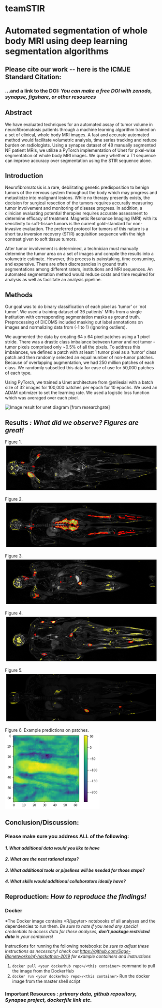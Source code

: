# teamSTIR

# Automated segmentation of whole body MRI using deep learning segmentation algorithms

## Please cite our work -- here is the ICMJE Standard Citation:

### ...and a link to the DOI: *You can make a free DOI with zenodo, synapse, figshare, or other resources <link>*

## Abstract 
We have evaluated techniques for an automated assay of tumor volume in neurofibromatosis patients through a machine learning algorithm trained on a set of clinical, whole body MRI images. A fast and accurate automated method would facilitate volumetric analysis, time series tracking and reduce burden on radiologists. Using a synapse dataset of 48 manually segmented NF patient MRIs, we utilize a PyTorch implementation of Unet for pixel-wise segmentation of whole body MRI images. We query whether a T1 sequence can improve accuracy over segmentation using the STIR sequence alone.

## Introduction
Neurofibromatosis is a rare, debilitating genetic predisposition to benign tumors of the nervous system throughout the body which may progress and metasticize into malignant lesions. While no therapy presently exists, the decision for surgical resection of the tumors requires accuratly measuring tumor involvement and monitoring of disease progress. In addition, a clinician evaluating potential therapies requires accurate assessment to determine efficacy of treatment. Magnetic Resonance Imaging (MRI) with its sensitivity to soft-tissue tumors is the current gold-standard for non-invasive evaluation. The preferred protocol for tumors of this nature is a short tau inversion recovery (STIR) acquisition sequence with the high contrast given to soft tissue tumors.

After tumor involvement is determined, a technician must manually determine the tumor area on a set of images and compile the results into a volumetric estimate. However, this process is painstaking, time consuming, and expensive. There are often discrepancies in ground truth segmentations among different raters, institutions and MRI sequences. An automated segmentation method would reduce costs and time required for analysis as well as facilitate an analysis pipeline.

## Methods
Our goal was to do binary classification of each pixel as 'tumor' or 'not tumor'. We used a training dataset of 36 patients' MRIs from a single institution with corresponding segmentation masks as ground truth. Preprocessing of DICOMS included masking out label annotations on images and normalizing data from (-1 to 1) (ignoring outliers).

We augmented the data by creating 64 x 64 pixel patches using a 1 pixel stride. There was a drastic class imbalance between tumor and not tumor - tumor pixels comprised only ~0.5% of all the pixels. To address this imbalances, we defined a patch with at least 1 tumor pixel as a 'tumor' class patch and then randomly selected an equal number of non-tumor patches. Because of overlapping augmentation, we had 250 million patches of each class. We randomly subsetted this data for ease of use for 50,000 patches of each type.

Using PyTorch, we trained a Unet architecture from @milesial with a batch size of 32 images for 100,000 batches per epoch for 10 epochs. We used an ADAM optimizer to set the learning rate. We used a logistic loss function which was averaged over each pixel.

<img src="https://www.researchgate.net/profile/Alan_Jackson9/publication/323597886/figure/fig2/AS:601386504957959@1520393124691/Convolutional-neural-network-CNN-architecture-based-on-UNET-Ronneberger-et-al.png" alt="Image result for unet diagram"/>
[from researchgate]

## Results *: What did we observe? Figures are great!*
Figure 1.
![Example 1](https://github.com/SVAI/teamSTIR/blob/master/imex1.png)

Figure 2.
![Example 2](https://github.com/SVAI/teamSTIR/blob/master/imex2.png)

Figure 3.
![Example 3](https://github.com/SVAI/teamSTIR/blob/master/imex3.png)

Figure 4.
![Example 4](https://github.com/SVAI/teamSTIR/blob/master/imex4.png)

Figure 5.
![Example 5](https://github.com/SVAI/teamSTIR/blob/master/imex5.png)

Figure 6. Example predictions on patches.
![Pred 1](https://github.com/SVAI/teamSTIR/blob/master/unthresholded_pred1.png)



## Conclusion/Discussion: 

### Please make sure you address ALL of the following:

#### *1. What additional data would you like to have*

#### *2. What are the next rational steps?* 

#### *3. What additional tools or pipelines will be needed for those steps?*

#### *4. What skills would additional collaborators ideally have?*

## Reproduction: *How to reproduce the findings!*

### Docker

*The Docker image contains <R/jupyter> notebooks of all analyses and the dependencies to run them. *Be sure to note if you need any special credentials to access data for these analyses, **don't package restricted data** in your containers!*

Instructions for running the following notebooks: *be sure to adjust these instructions as necessary! check out https://github.com/Sage-Bionetworks/nf-hackathon-2019 for example containers and instructions*

1. `docker pull <your dockerhub repo>/<this container>` command to pull the image from the DockerHub
2. `docker run <your dockerhub repo>/<this container>` Run the docker image from the master shell script

### Important Resources *: primary data, github repository, Synapse project, dockerfile link etc.*


